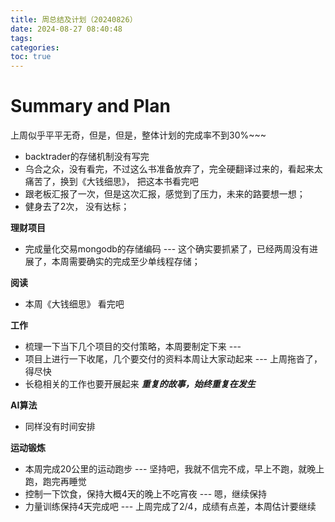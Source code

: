 ```yaml
---
title: 周总结及计划（20240826）
date: 2024-08-27 08:40:48
tags: 
categories: 
toc: true
---
```

# Summary and Plan
上周似乎平平无奇，但是，但是，整体计划的完成率不到30%~~~

* backtrader的存储机制没有写完
* 乌合之众，没有看完，不过这么书准备放弃了，完全硬翻译过来的，看起来太痛苦了，换到《大钱细思》， 把这本书看完吧
* 跟老板汇报了一次，但是这次汇报，感觉到了压力，未来的路要想一想；
* 健身去了2次， 没有达标；


<!-- more -->

**理财项目**
* 完成量化交易mongodb的存储编码  ---  这个确实要抓紧了，已经两周没有进展了，本周需要确实的完成至少单线程存储；

**阅读**
* 本周《大钱细思》 看完吧

**工作**
* 梳理一下当下几个项目的交付策略，本周要制定下来 --- 
* 项目上进行一下收尾，几个要交付的资料本周让大家动起来 --- 上周拖沓了，得尽快
* 长稳相关的工作也要开展起来 
***重复的故事，始终重复在发生***

**AI算法**
* 同样没有时间安排

**运动锻炼**
* 本周完成20公里的运动跑步 --- 坚持吧，我就不信完不成，早上不跑，就晚上跑，跑完再睡觉
* 控制一下饮食，保持大概4天的晚上不吃宵夜  --- 嗯，继续保持
* 力量训练保持4天完成吧  --- 上周完成了2/4，成绩有点差，本周估计要继续
